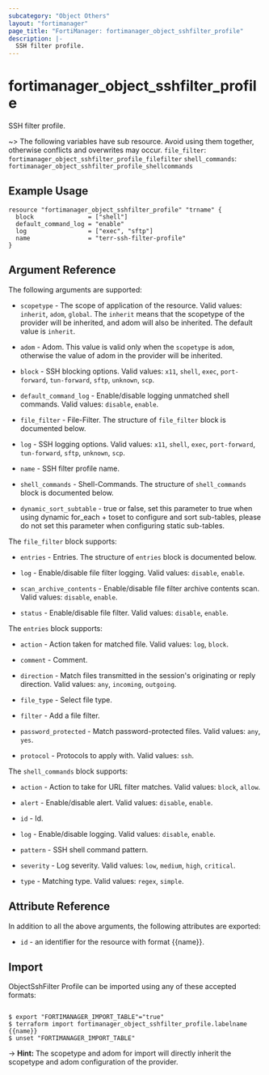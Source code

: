 ```yaml
---
subcategory: "Object Others"
layout: "fortimanager"
page_title: "FortiManager: fortimanager_object_sshfilter_profile"
description: |-
  SSH filter profile.
---
```


# fortimanager_object_sshfilter_profile
SSH filter profile.

~> The following variables have sub resource. Avoid using them together, otherwise conflicts and overwrites may occur.
`file_filter`: `fortimanager_object_sshfilter_profile_filefilter`
`shell_commands`: `fortimanager_object_sshfilter_profile_shellcommands`



## Example Usage

```hcl
resource "fortimanager_object_sshfilter_profile" "trname" {
  block               = ["shell"]
  default_command_log = "enable"
  log                 = ["exec", "sftp"]
  name                = "terr-ssh-filter-profile"
}
```

## Argument Reference


The following arguments are supported:

* `scopetype` - The scope of application of the resource. Valid values: `inherit`, `adom`, `global`. The `inherit` means that the scopetype of the provider will be inherited, and adom will also be inherited. The default value is `inherit`.
* `adom` - Adom. This value is valid only when the `scopetype` is `adom`, otherwise the value of adom in the provider will be inherited.

* `block` - SSH blocking options. Valid values: `x11`, `shell`, `exec`, `port-forward`, `tun-forward`, `sftp`, `unknown`, `scp`.

* `default_command_log` - Enable/disable logging unmatched shell commands. Valid values: `disable`, `enable`.

* `file_filter` - File-Filter. The structure of `file_filter` block is documented below.
* `log` - SSH logging options. Valid values: `x11`, `shell`, `exec`, `port-forward`, `tun-forward`, `sftp`, `unknown`, `scp`.

* `name` - SSH filter profile name.
* `shell_commands` - Shell-Commands. The structure of `shell_commands` block is documented below.
* `dynamic_sort_subtable` - true or false, set this parameter to true when using dynamic for_each + toset to configure and sort sub-tables, please do not set this parameter when configuring static sub-tables.

The `file_filter` block supports:

* `entries` - Entries. The structure of `entries` block is documented below.
* `log` - Enable/disable file filter logging. Valid values: `disable`, `enable`.

* `scan_archive_contents` - Enable/disable file filter archive contents scan. Valid values: `disable`, `enable`.

* `status` - Enable/disable file filter. Valid values: `disable`, `enable`.


The `entries` block supports:

* `action` - Action taken for matched file. Valid values: `log`, `block`.

* `comment` - Comment.
* `direction` - Match files transmitted in the session's originating or reply direction. Valid values: `any`, `incoming`, `outgoing`.

* `file_type` - Select file type.
* `filter` - Add a file filter.
* `password_protected` - Match password-protected files. Valid values: `any`, `yes`.

* `protocol` - Protocols to apply with. Valid values: `ssh`.


The `shell_commands` block supports:

* `action` - Action to take for URL filter matches. Valid values: `block`, `allow`.

* `alert` - Enable/disable alert. Valid values: `disable`, `enable`.

* `id` - Id.
* `log` - Enable/disable logging. Valid values: `disable`, `enable`.

* `pattern` - SSH shell command pattern.
* `severity` - Log severity. Valid values: `low`, `medium`, `high`, `critical`.

* `type` - Matching type. Valid values: `regex`, `simple`.



## Attribute Reference

In addition to all the above arguments, the following attributes are exported:
* `id` - an identifier for the resource with format {{name}}.

## Import

ObjectSshFilter Profile can be imported using any of these accepted formats:
```

$ export "FORTIMANAGER_IMPORT_TABLE"="true"
$ terraform import fortimanager_object_sshfilter_profile.labelname {{name}}
$ unset "FORTIMANAGER_IMPORT_TABLE"
```
-> **Hint:** The scopetype and adom for import will directly inherit the scopetype and adom configuration of the provider.

